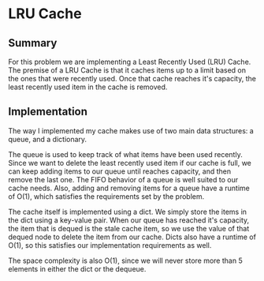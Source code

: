 # LRU Cache

## Summary

For this problem we are implementing a Least Recently Used (LRU) Cache. The premise of a LRU Cache
is that it caches items up to a limit based on the ones that were recently used. Once that cache
reaches it's capacity, the least recently used item in the cache is removed.

## Implementation

The way I implemented my cache makes use of two main data structures: a queue, and a dictionary.

The queue is used to keep track of what items have been used recently. Since we want to delete
the least recently used item if our cache is full, we can keep adding items to our queue until
reaches capacity, and then remove the last one. The FIFO behavior of a queue is well suited
to our cache needs. Also, adding and removing items for a queue have a runtime of O(1), which
satisfies the requirements set by the problem.

The cache itself is implemented using a dict. We simply store the items in the dict using a key-value
pair. When our queue has reached it's capacity, the item that is dequed is the stale cache item, so
we use the value of that dequed node to delete the item from our cache. Dicts also have a runtime of
O(1), so this satisfies our implementation requirements as well.

The space complexity is also O(1), since we will never store more than 5 elements in either the dict
or the dequeue. 


